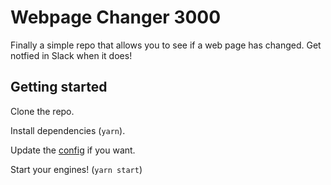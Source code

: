 # Webpage Changer 3000

Finally a simple repo that allows you to see if a web page has changed. Get notfied in Slack when it does!

## Getting started

Clone the repo.

Install dependencies (`yarn`).

Update the [config](./config.js) if you want.

Start your engines! (`yarn start`)
